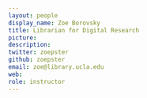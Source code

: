 ```yaml
---
layout: people
display_name: Zoe Borovsky
title: Librarian for Digital Research
picture:
description:
twitter: zoepster
github: zoepster
email: zoe@library.ucla.edu
web:
role: instructor
---
```

